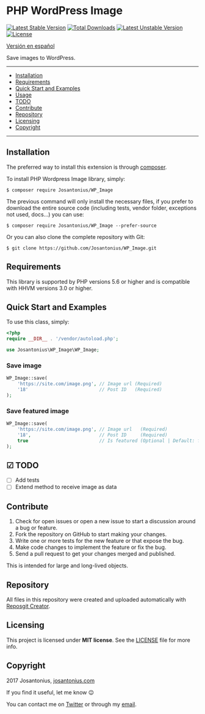 # PHP WordPress Image

[![Latest Stable Version](https://poser.pugx.org/josantonius/wp_image/v/stable)](https://packagist.org/packages/josantonius/wp_image) [![Total Downloads](https://poser.pugx.org/josantonius/wp_image/downloads)](https://packagist.org/packages/josantonius/wp_image) [![Latest Unstable Version](https://poser.pugx.org/josantonius/wp_image/v/unstable)](https://packagist.org/packages/josantonius/wp_image) [![License](https://poser.pugx.org/josantonius/wp_image/license)](https://packagist.org/packages/josantonius/wp_image)

[Versión en español](README-ES.md)

Save images to WordPress.

---

- [Installation](#installation)
- [Requirements](#requirements)
- [Quick Start and Examples](#quick-start-and-examples)
- [Usage](#usage)
- [TODO](#-todo)
- [Contribute](#contribute)
- [Repository](#repository)
- [Licensing](#licensing)
- [Copyright](#copyright)

---

## Installation

The preferred way to install this extension is through [composer](http://getcomposer.org/download/).

To install PHP Wordpress Image library, simply:

    $ composer require Josantonius/WP_Image

The previous command will only install the necessary files, if you prefer to download the entire source code (including tests, vendor folder, exceptions not used, docs...) you can use:

    $ composer require Josantonius/WP_Image --prefer-source

Or you can also clone the complete repository with Git:

    $ git clone https://github.com/Josantonius/WP_Image.git
    
## Requirements

This library is supported by PHP versions 5.6 or higher and is compatible with HHVM versions 3.0 or higher.

## Quick Start and Examples

To use this class, simply:

```php
<?php
require __DIR__ . '/vendor/autoload.php';

use Josantonius\WP_Image\WP_Image;
```

### Save image

```php
WP_Image::save(
	'https://site.com/image.png', // Image url (Required)
	'18'						  // Post ID   (Required)
);
```

### Save featured image

```php
WP_Image::save(
	'https://site.com/image.png', // Image url   (Required)
	'18',   					  // Post ID     (Required)
	true						  // Is featured (Optional | Default: false)
);
```

## ☑ TODO

- [ ] Add tests
- [ ] Extend method to receive image as data

## Contribute
1. Check for open issues or open a new issue to start a discussion around a bug or feature.
1. Fork the repository on GitHub to start making your changes.
1. Write one or more tests for the new feature or that expose the bug.
1. Make code changes to implement the feature or fix the bug.
1. Send a pull request to get your changes merged and published.

This is intended for large and long-lived objects.

## Repository

All files in this repository were created and uploaded automatically with [Reposgit Creator](https://github.com/Josantonius/BASH-Reposgit).

## Licensing

This project is licensed under **MIT license**. See the [LICENSE](LICENSE) file for more info.

## Copyright

2017 Josantonius, [josantonius.com](https://josantonius.com/)

If you find it useful, let me know :wink:

You can contact me on [Twitter](https://twitter.com/Josantonius) or through my [email](mailto:hello@josantonius.com).
